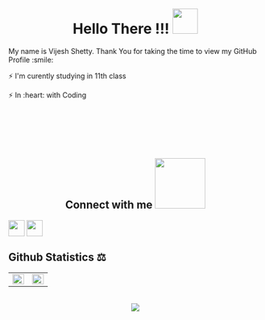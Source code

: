 

<h1 align="center"> Hello There !!! <img src = "https://raw.githubusercontent.com/MartinHeinz/MartinHeinz/master/wave.gif" width = 50px> </h1>
<p align='center'>

   <p align="left"> My name is Vijesh Shetty. Thank You for taking the time to view my GitHub Profile :smile: </p>
  <p align="left">⚡️  I'm curently studying in 11th class </p>
  <p align="left">⚡️  In :heart: with Coding</p>
  <p align="left"🌎 Eat Sleep Code Repeat </p> 
  <br>
  <br>
  <br>
  <br>
  
  

<h2 align="center"> Connect with me <img src='https://raw.githubusercontent.com/ShahriarShafin/ShahriarShafin/main/Assets/handshake.gif' width="100px"> </h2>
<a href = 'https://www.twitter.com/vijeshsshetty' > <img width = '32px' src="https://raw.githubusercontent.com/rahulbanerjee26/githubAboutMeGenerator/main/icons/twitter.svg" align= 'center' /></a> 
<a href = 'https://www.github.com/vijeshvs'> <img width = '32px' align= 'center' src="https://raw.githubusercontent.com/rahulbanerjee26/githubAboutMeGenerator/main/icons/github.svg" align= 'center' /></a> 


## Github Statistics ⚖️

<table><tr><td valign="top" width="50%">

<img src="https://github-readme-stats.vercel.app/api?username=vijeshvs&show_icons=true&count_private=true&hide_border=true" align="left" style="width: 100%" />

</td><td valign="top" width="50%">

<img src="https://github-readme-stats.vercel.app/api/top-langs/?username=vijeshvs&hide_border=true&layout=compact" align="left" style="width: 100%" />

</td></tr></table>


<br/>
<div align="center">
<img src="https://komarev.com/ghpvc/?username=vijeshvs&label=PROFILE+VIEWS&color=brightgreen&style=flat-square" align="center" />
</div>


<br/>

